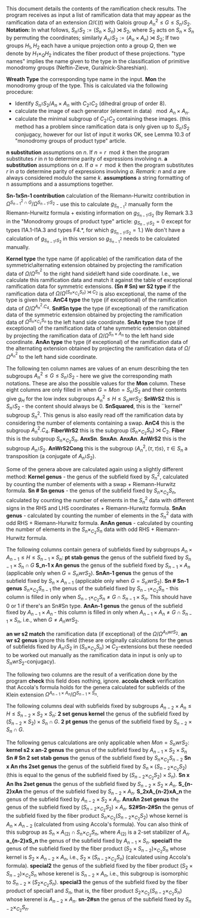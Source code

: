 This document details the contents of the ramification check results. The program receives as input a list of ramification data that may appear as the ramification data of an extension $\Omega/\mathbb{C}(t)$ with Galois group $A_n^2\leq G \leq S_n \wr S_2$.
**Notation:**
 In what follows,  $S_n \wr S_2:=(S_n\times S_n) \rtimes S_2$, where $S_2$ acts on $S_n\times S_n$ by permuting the coordinates; similarly $A_n \wr S_2:=(A_n\times A_n)\rtimes S_2$; If two groups $H_1,H_2$ each have a unique projection onto a group $Q$, then we denote by $H_1\times_{Q}H_2$ indicates the fiber product of these projections.  "type names" implies the name given to the type in the classification of primitive monodromy groups (Neftin-Zieve, Guralnick-Shareshian).


**Wreath Type** the corresponding type name in the input.
**Mon** the monodromy group of the type. This is calculated via the following procedure:
* Identify $S_n \wr S_2/ A_n\times A_n$ with $C_2\wr C_2$ (dihedral group of order 8).
* calculate the image of each generator (element in data) $\mod A_n\times A_n$. 
* calculate the minimal subgroup of $C_2\wr C_2$ containing these images.
(this method has a problem since ramification data is only given up to $S_n\wr S_2$ conjugacy, however for our list of input it works OK, see Lemma 10.3 of "monodromy groups of product type" article. 

**n substitution** assumptions on $n$. If $n=r\mod k$ then the program substitutes $r$ in $n$ to determine parity of expressions involving $n$.
**a substitution** assumptions on $a$. If $a=r\mod k$ then the program substitutes $r$ in $a$ to determine parity of expressions involving $a$. 
*Remark:* $n$ and $a$ are always considered modulo the same $k$.
**assumptions** a string formatting of n assumptions and a assumptions together.

**Sn-1xSn-1 contribution** calculation of the Riemann-Hurwitz contribution in $\Omega^{S_{n-1}^2\cap G}/\Omega^{S_{n-1}\wr S_2}$ - use this to calculate $g_{S_{n-1}^2}$ manually form the Riemann-Hurwitz formula + existing information on $g_{S_{n-1}\wr S_2}$  (by Remark 3.3 in the "Monodromy groups of product type" article: $g_{S_{n-1}\wr S_2}=0$ except for types I1A.1-I1A.3 and types F4.*, for which $g_{S_{n-1}\wr S_2}=1$.) We don't have a calculation of $g_{S_{n-1}\wr S_2}$ in this version so $g_{S_{n-1}^2}$ needs to be calculated manually. 

**Kernel type** the type name (if applicable) of the ramification data of the symmetric\alternating extension obtained by projecting the ramification data of $\Omega/\Omega^{S_n^2}$ to the right hand side\left hand side coordinate. I.e., we calculate this ramification data and match it against the table of exceptional ramification data for symmetric extensions. 
**(Sn # Sn) wr S2 type** if the ramification data of $\Omega/\Omega^{(S_n\times_{C_2}S_n)\rtimes C_2}$ is also exceptional, the name of the type is given here.
**AnC4 type** the type (if exceptional) of the ramification data of $\Omega/\Omega^{A_n^2.C_4}$.
**Sn#Sn type** the type (if exceptional) of the ramification data of the symmetric extension obtained by projecting the ramification data of $\Omega^{S_n\times_{C_2}S_n}$ to the left hand side coordinate.
**SnAn type** the type (if exceptional) of the ramification data of tahe symmetric extension obtained by projecting the ramification data of $\Omega/\Omega^{S_n\times A_n}$ to the left hand side coordinate.
**AnAn type** the type (if exceptional) of the ramification data of the alternating extension obtained by projecting the ramification data of $\Omega/\Omega^{A_n^2}$ to the left hand side coordinate.

The following ten column names are values of an enum describing the ten subgroups $A_n^2\leq G \leq S_n \wr S_2$ - here we give the corresponding math notations. These are also the possible values for the **Mon** column. These eight columns are only filled in when $G=Mon=S_n \wr S_2$ and their contents give $g_{H}$ for the low index subgroups $A_n^2\leq H \leq S_n wr S_2$:
**SnWrS2**  this is  $S_n\wr S_2$ - the content should always be 0.
**SnSquared**, this is the ``kernel" subgroup $S_n^2$. This genus is also easily read off the ramification data by considering the number of elements containing a swap.
**AnC4** this is the subgroup $A_n^2.C_4$.
**FiberWrS2** this is the subgroup $(S_n\times_{C_2}S_n)\rtimes C_2$.
**Fiber** this is the subgroup $S_n\times_{C_2}S_n$.
**AnxSn**.
**SnxAn**.
**AnxAn**.
**AnWrS2** this is the subgroup $A_n \wr S_2$.
**AnWrS2Cong** this is the subgroup $\langle A_n^2, (\tau,\tau)s \rangle$, $\tau\in S_n$ a transposition (a conjugate of $A_n \wr S_2$).

Some of the genera above are calculated again using a slightly different method:
**Kernel genus** - the genus of the subfield fixed by $S_n^2$, calculated by counting the number of elements with a swap + Riemann-Hurwitz formula.
**Sn # Sn genus** - the genus of the subfield fixed by $S_n\times_{C_2}S_n$, calculated by counting the number of elements in the $S_n^2$ data with different signs in the RHS and LHS coordinates + Riemann-Hurwitz formula.
**SnAn genus** - calculated by counting the number of elements in the $S_n^2$ data with odd RHS + Riemann-Hurwitz formula.
**AnAn genus** - calculated by counting the number of elements in the $S_n\times_{C_2}S_n$ data with odd RHS + Riemann-Hurwitz formula. 

The following columns contain genera of subfields fixed by subgroups $A_n\times A_{n-1}\leq H \leq S_{n-1}\times S_n$:
**pt stab genus** the genus of the subfield fixed by $S_{n-1}\times S_n\cap G$
**S_n-1 x An genus**  the genus of the subfield fixed by $S_{n-1}\times A_n$ (applicable  only when $G=S_n wr S_2$).
**SnAn-1 genus** the genus of the subfield fixed by $S_n\times A_{n-1}$ (applicable only when $G= S_n wr S_2$). 
**Sn # Sn-1 genus** $S_n\times_{C_2}S_{n-1}$ the genus of the subfield fixed by $S_{n-1}\times_{C_2}S_n$ - this column is filled in only when $S_{n-1}\times_{C_2}S_n\neq G\cap S_{n-1}\times S_n$. This should have 0 or 1 if there's an Sn#Sn type.
**AnAn-1 genus** the genus of the subfield fixed by $A_{n-1}\times A_n$ - this column is filled in only when $A_{n-1}\times A_n\neq G\cap S_{n-1}\times S_n$, i.e., when $G\neq A_n wr S_2$.

**an wr s2 match** the ramification data (if exceptional) of the $\Omega/\Omega^{A_n wr S_2}$. 
**an wr s2 genus** ignore this field (these are originally calculations for the genus of subfields fixed by $A_n\wr S_2$ in $(S_n\times_{C_2}S_n)\rtimes C_2$-extensions but these needed to be worked out manually as the ramification data in input is only up to $S_n wr S_2$-conjugacy).

The following two columns are the result of a verification done by the program 
**check** this field does nothing, ignore.
**accola check** verification that Accola's formula holds for the genera calculated for subfields of the Klein extension $\Omega^{A_{n-1}\times A_n}/\Omega^{S_{n-1}\times S_n}$. 

The following columns deal with subfields fixed by subgroups $A_{n-2}\times A_n\leq H \leq S_{n-2}\times S_2\times S_n$:
**2 set genus kernel** the genus of the subfield fixed by $(S_{n-2}\times S_2)\times S_n\cap G$.
**2 pt genus** the genus of the subfield fixed by $S_{n-2}\times S_n\cap G$.

The following genus calculations are only applicable when $Mon = S_n wr S_2$: 
**kernel s2 x an-2 genus** the genus of the subfield fixed by $A_{n-1}\times S_2\times S_n$
**Sn # Sn 2 set stab genus** the genus of the subfield fixed by $S_n\times_{C_2}S_{n-2}$
**Sn x An rhs 2set genus** the genus of the subfield fixed by $S_n\times (S_{n-2}\times_{C_2}S_2)$ (this is equal to the genus of the subfield fixed by $(S_{n-2}\times _{C_2}S_2)\times S_n$).
**Sn x An lhs 2set genus** the genus of the subfield fixed by $S_{n-2}\times S_2\times A_n$.
**S_{n-2}xAn** the genus of the subfield fixed by $S_{n-2}\times A_n$.
**S_2xA_{n-2}xA_n** the genus of the subfield fixed by $A_{n-2}\times S_2\times A_n$.
**AnxAn 2set genus** the genus of the subfield fixed by $(S_{n-2}\times_{C_2}S_2)\times A_n$.
**S2#Sn-2#Sn** the genus of the subfield fixed by the fiber product $S_n\times_{C_2}(S_{n-2}\times_{C_2}S_2)$ whose kernel is $A_n\times A_{n-2}$ (calculated from using Accola's formula). You can also think of this subgroup as $S_n\times A_{(2)}\cap S_n\times_{C_2}S_n$, where $A_{(2)}$ is a $2$-set stabilizer of $A_n$. 
**a_{n-2}xS_n** the genus of the subfield fixed by $A_{n-1}\times S_n$.
**special1** the genus of the subfield fixed by the fiber product $(S_2\times S_{n-2})\times_{C_2}S_n$ whose kernel is $S_2\times A_{n-2}\times A_n$, i.e., $S_2\times(S_{n-2}\times_{C_2}S_n)$ (calculated using Accola's formula).
**special2** the genus of the subfield fixed by the fiber product $(S_2\times S_{n-2})\times_{C_2}S_n$ whose kerenel is $S_{n-2}\times A_n$, i.e., this subgroup is isomorphic to $S_{n-2}\times(S_2\times_{C_2}S_n)$. 
**special3** the genus of the subfield fixed by the fiber product of special1 and $S_n$, that is, the fiber product  $S_2\times_{C_2}(S_{n-2}\times_{C_2}S_n)$ whose kerenel is $A_{n-2}\times A_n$.
**sn-2#sn** the genus of the subfield fixed by $S_{n-2}\times_{C_2}S_n$. 
